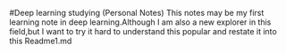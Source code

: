 #Deep learning studying (Personal Notes)
This notes may be my first  learning note in deep learning.Although I am also a new explorer in this field,but I want to try it hard to understand this popular and restate it into this Readme1.md
